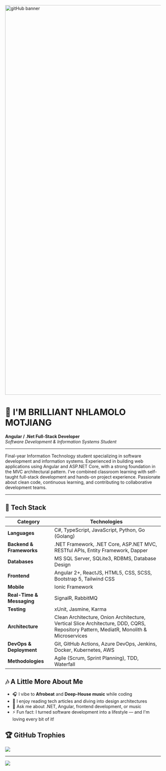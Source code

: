
<img width="2240" height="1260" alt="gitHub banner" src="https://github.com/user-attachments/assets/d4d8f2bd-8557-45aa-b5ac-1fe640803b51" />

# 👋 I'M BRILLIANT NHLAMOLO MOTJIANG  
**Angular / .Net Full-Stack Developer**  
_Software Development & Information Systems Student_

---

Final-year Information Technology student specializing in software development and information systems. Experienced in building web applications using Angular and ASP.NET Core, with a strong foundation in the MVC architectural pattern. I’ve combined classroom learning with self-taught full-stack development and hands-on project experience. Passionate about clean code, continuous learning, and contributing to collaborative development teams.


---

## 🔧 Tech Stack

| Category                 | Technologies                                                                 |
|--------------------------|------------------------------------------------------------------------------|
| **Languages**            | C#, TypeScript, JavaScript, Python, Go (Golang)                                           |
| **Backend & Frameworks**| .NET Framework, .NET Core, ASP.NET MVC, RESTful APIs, Entity Framework, Dapper |
| **Databases**            | MS SQL Server, SQLite3, RDBMS, Database Design                               |
| **Frontend**             | Angular 2+, ReactJS, HTML5, CSS, SCSS, Bootstrap 5, Tailwind CSS             |
| **Mobile**               | Ionic Framework                                                              |
| **Real-Time & Messaging**| SignalR, RabbitMQ                                                             |
| **Testing**              | xUnit, Jasmine, Karma                                                        |
| **Architecture**         | Clean Architecture, Onion Architecture, Vertical Slice Architecture, DDD, CQRS, Repository Pattern, MediatR, Monolith & Microservices |
| **DevOps & Deployment**  | Git, GitHub Actions, Azure DevOps, Jenkins, Docker, Kubernetes, AWS  |
| **Methodologies**        | Agile (Scrum, Sprint Planning), TDD, Waterfall                               |

## 🎶 A Little More About Me

- 🎧 I vibe to **Afrobeat** and **Deep-House music** while coding  
- 📖 I enjoy reading tech articles and diving into design architectures
- 💬 Ask me about .NET, Angular, frontend development, or music  
- ⚡ Fun fact: I turned software development into a lifestyle — and I'm loving every bit of it!




 



## 🏆 GitHub Trophies
![](https://github-profile-trophy.vercel.app/?username=Motjiang&theme=merko&no-frame=false&no-bg=true&margin-w=4)

---
[![](https://visitcount.itsvg.in/api?id=Motjiang&icon=0&color=0)](https://visitcount.itsvg.in)

<!-- Proudly created with GPRM ( https://gprm.itsvg.in ) -->
